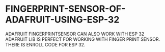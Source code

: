 # FINGERPRINT-SENSOR-OF-ADAFRUIT-USING-ESP-32
ADAFRUIT FINGERPRINTSENSOR CAN ALSO WORK WITH ESP 32
ADAFRUIT LIB IS PERFECT FOR WORKING WITH FINGER PRINT SENSOR.
THERE IS ENROLL CODE FOR ESP 32.
